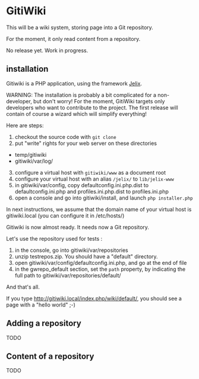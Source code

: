 
# GitiWiki

This will be a wiki system, storing page into a Git repository.

For the moment, it only read content from a repository.

No release yet. Work in progress.


## installation

Gitiwiki is a PHP application, using the framework [Jelix](http://jelix.org).

WARNING: The installation is probably a bit complicated for a non-developer, but don't worry!
For the moment, GitiWiki targets only developers who want to contribute to the project.
The first release will contain of course a wizard which will simplify everything!

Here are steps:

1. checkout the source code with `git clone`
2. put "write" rights for your web server on these directories
  - temp/gitiwiki
  - gitiwiki/var/log/
3. configure a virtual host with `gitiwiki/www` as a document root
4. configure your virtual host with an alias `/jelix/` to `lib/jelix-www`
5. in gitiwiki/var/config, copy defaultconfig.ini.php.dist to defaultconfig.ini.php and profiles.ini.php.dist to profiles.ini.php
6. open a console and go into gitiwiki/install, and launch `php installer.php`

In next instructions, we assume that the domain name of your virtual host is gitiwiki.local (you can configure it in /etc/hosts/)

Gitiwiki is now almost ready. It needs now a Git repository.

Let's use the repository used for tests :

1. in the console, go into gitiwiki/var/repositories
2. unzip testrepos.zip. You should have a "default" directory.
3. open gitiwiki/var/config/defaultconfig.ini.php, and go at the end of file
4. in the gwrepo_default section, set the `path` property, by indicating the full path to gitiwiki/var/repositories/default/

And that's all.

If you type http://gitiwiki.local/index.php/wiki/default/, you should see a page with a "hello world" ;-)


## Adding a repository

TODO

## Content of a repository

TODO
